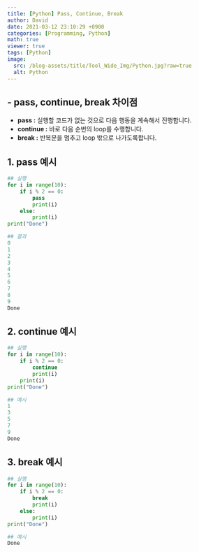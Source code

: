 ```yaml
---
title: [Python] Pass, Continue, Break
author: David
date: 2021-03-12 23:10:29 +0900
categories: [Programming, Python]
math: true
viewer: true
tags: [Python]
image:
  src: /blog-assets/title/Tool_Wide_Img/Python.jpg?raw=true
  alt: Python
---
```


## - pass, continue, break 차이점

- **pass :** 실행할 코드가 없는 것으로 다음 행동을 계속해서 진행합니다.
- **continue :** 바로 다음 순번의 loop를 수행합니다.
- **break :** 반복문을 멈추고 loop 밖으로 나가도록합니다.

## 1. pass 예시
```python
## 실행
for i in range(10):
    if i % 2 == 0:
        pass
        print(i)    
    else:
        print(i)
print("Done")

## 결과
0
1
2
3
4
5
6
7
8
9
Done
```

## 2. continue 예시
```python
## 실행
for i in range(10):
    if i % 2 == 0:
        continue
        print(i)    
    print(i)
print("Done")

## 예시
1
3
5
7
9
Done
```

## 3. break 예시
```python
## 실행
for i in range(10):
    if i % 2 == 0:
        break
        print(i)    
    else:
        print(i)
print("Done")

## 예시
Done
```
